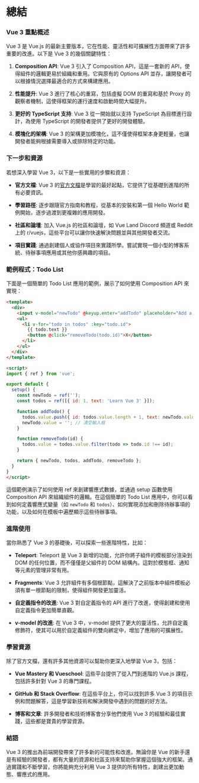 # 總結

### Vue 3 重點概述

Vue 3 是 Vue.js 的最新主要版本，它在性能、靈活性和可擴展性方面帶來了許多重要的改進。以下是 Vue 3 的幾個關鍵特性：

1. **Composition API**: Vue 3 引入了 Composition API，這是一套新的 API，使得組件的邏輯更易於組織和重用。它與原有的 Options API 並存，讓開發者可以根據情況選擇最適合的方式來構建應用。

2. **性能提升**: Vue 3 進行了核心的重寫，包括虛擬 DOM 的重寫和基於 Proxy 的觀察者機制，這使得框架的運行速度和啟動時間大幅提升。

3. **更好的 TypeScript 支持**: Vue 3 從一開始就以支持 TypeScript 為目標進行設計，為使用 TypeScript 的開發者提供了更好的開發體驗。

4. **模塊化的架構**: Vue 3 的架構更加模塊化，這不僅使得框架本身更輕量，也讓開發者能夠根據需要導入或排除特定的功能。

### 下一步和資源

若想深入學習 Vue 3，以下是一些實用的步驟和資源：

- **官方文檔**: Vue 3 的[官方文檔](https://v3.vuejs.org/)是學習的最好起點，它提供了從基礎到進階的所有必要資訊。

- **學習路徑**: 逐步跟隨官方指南和教程，從基本的安裝和第一個 Hello World 範例開始，逐步過渡到更複雜的應用開發。

- **社區和論壇**: 加入 Vue.js 的社區和論壇，如 Vue Land Discord 頻道或 Reddit 上的 r/vuejs，這些平台可以讓你快速解決問題並與其他開發者交流。

- **項目實踐**: 通過創建個人或協作項目來實踐所學。嘗試實現一個小型的博客系統、待辦事項應用或其他你感興趣的項目。

### 範例程式：Todo List

下面是一個簡單的 Todo List 應用的範例，展示了如何使用 Composition API 來實現：

```html
<template>
  <div>
    <input v-model="newTodo" @keyup.enter="addTodo" placeholder="Add a todo">
    <ul>
      <li v-for="todo in todos" :key="todo.id">
        {{ todo.text }}
        <button @click="removeTodo(todo.id)">X</button>
      </li>
    </ul>
  </div>
</template>

<script>
import { ref } from 'vue';

export default {
  setup() {
    const newTodo = ref('');
    const todos = ref([{ id: 1, text: 'Learn Vue 3' }]);

    function addTodo() {
      todos.value.push({ id: todos.value.length + 1, text: newTodo.value });
      newTodo.value = ''; // 清空輸入框
    }

    function removeTodo(id) {
      todos.value = todos.value.filter(todo => todo.id !== id);
    }

    return { newTodo, todos, addTodo, removeTodo };
  }
}
</script>
```

這個範例演示了如何使用 ref 來創建響應式數據，並通過 setup 函數使用 Composition API 來組織組件的邏輯。在這個簡單的 Todo List 應用中，你可以看到如何定義響應式變量（如 `newTodo` 和 `todos`）、如何實現添加和刪除待辦事項的功能，以及如何在模板中遍歷顯示這些待辦事項。

### 進階使用

當你熟悉了 Vue 3 的基礎後，可以探索一些進階特性，比如：

- **Teleport**: Teleport 是 Vue 3 新增的功能，允許你將子組件的模板部分渲染到 DOM 的任何位置，而不僅僅是父組件的 DOM 結構內。這對於模態框、通知等元素的管理非常有用。

- **Fragments**: Vue 3 允許組件有多個根節點，這解決了之前版本中組件模板必須有單一根節點的限制，使得組件開發更加靈活。

- **自定義指令的改進**: Vue 3 對自定義指令的 API 進行了改進，使得創建和使用自定義指令更加簡單直觀。

- **v-model 的改進**: 在 Vue 3 中，v-model 提供了更大的靈活性，允許自定義修飾符，使其可以用於自定義組件的雙向綁定中，增加了應用的可擴展性。

### 學習資源

除了官方文檔，還有許多其他資源可以幫助你更深入地學習 Vue 3，包括：

- **Vue Mastery 和 Vueschool**: 這些平台提供了從入門到進階的 Vue.js 課程，包括許多針對 Vue 3 的專門課程。

- **GitHub 和 Stack Overflow**: 在這些平台上，你可以找到許多 Vue 3 的項目示例和問題解答，這是學習新技術和解決開發中遇到的問題的好方法。

- **博客和文章**: 許多開發者和技術博客會分享他們使用 Vue 3 的經驗和最佳實踐，這些都是寶貴的學習資源。

### 結語

Vue 3 的推出為前端開發帶來了許多新的可能性和改進。無論你是 Vue 的新手還是有經驗的開發者，都有大量的資源和社區支持來幫助你掌握這個強大的框架。通過實踐和不斷學習，你將能夠充分利用 Vue 3 提供的所有特性，創建出更加動態、響應式的應用。